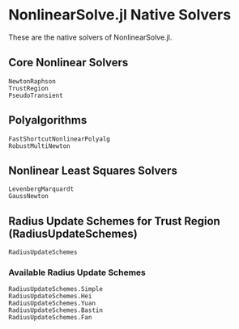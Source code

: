 # NonlinearSolve.jl Native Solvers

These are the native solvers of NonlinearSolve.jl.

## Core Nonlinear Solvers

```@docs
NewtonRaphson
TrustRegion
PseudoTransient
```

## Polyalgorithms

```@docs
FastShortcutNonlinearPolyalg
RobustMultiNewton
```

## Nonlinear Least Squares Solvers

```@docs
LevenbergMarquardt
GaussNewton
```

## Radius Update Schemes for Trust Region (RadiusUpdateSchemes)

```@docs
RadiusUpdateSchemes
```

### Available Radius Update Schemes

```@docs
RadiusUpdateSchemes.Simple
RadiusUpdateSchemes.Hei
RadiusUpdateSchemes.Yuan
RadiusUpdateSchemes.Bastin
RadiusUpdateSchemes.Fan
```
